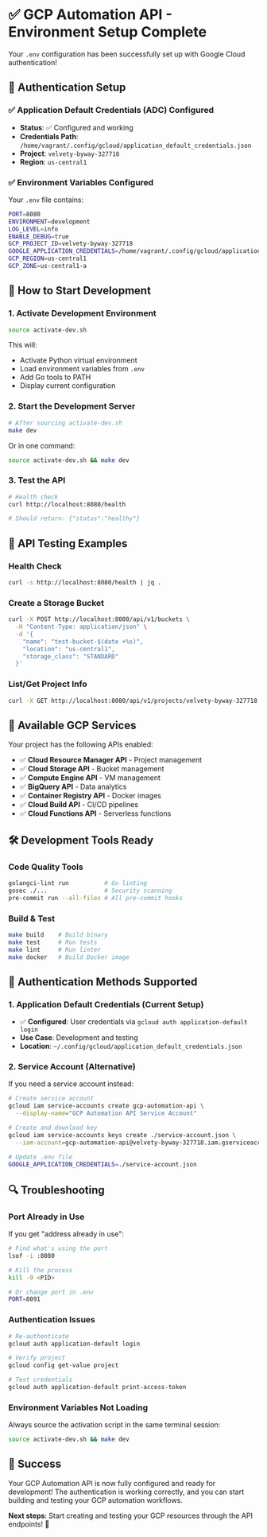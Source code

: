 # ✅ GCP Automation API - Environment Setup Complete

Your `.env` configuration has been successfully set up with Google Cloud authentication!

## 🔐 Authentication Setup

### ✅ Application Default Credentials (ADC) Configured

- **Status**: ✅ Configured and working
- **Credentials Path**: `/home/vagrant/.config/gcloud/application_default_credentials.json`
- **Project**: `velvety-byway-327718`
- **Region**: `us-central1`

### ✅ Environment Variables Configured

Your `.env` file contains:

```bash
PORT=8080
ENVIRONMENT=development
LOG_LEVEL=info
ENABLE_DEBUG=true
GCP_PROJECT_ID=velvety-byway-327718
GOOGLE_APPLICATION_CREDENTIALS=/home/vagrant/.config/gcloud/application_default_credentials.json
GCP_REGION=us-central1
GCP_ZONE=us-central1-a
```

## 🚀 How to Start Development

### 1. **Activate Development Environment**

```bash
source activate-dev.sh
```

This will:

- Activate Python virtual environment
- Load environment variables from `.env`
- Add Go tools to PATH
- Display current configuration

### 2. **Start the Development Server**

```bash
# After sourcing activate-dev.sh
make dev
```

Or in one command:

```bash
source activate-dev.sh && make dev
```

### 3. **Test the API**

```bash
# Health check
curl http://localhost:8080/health

# Should return: {"status":"healthy"}
```

## 🧪 API Testing Examples

### **Health Check**

```bash
curl -s http://localhost:8080/health | jq .
```

### **Create a Storage Bucket**

```bash
curl -X POST http://localhost:8080/api/v1/buckets \
  -H "Content-Type: application/json" \
  -d '{
    "name": "test-bucket-$(date +%s)",
    "location": "us-central1",
    "storage_class": "STANDARD"
  }'
```

### **List/Get Project Info**

```bash
curl -X GET http://localhost:8080/api/v1/projects/velvety-byway-327718
```

## 🔧 Available GCP Services

Your project has the following APIs enabled:

- ✅ **Cloud Resource Manager API** - Project management
- ✅ **Cloud Storage API** - Bucket management
- ✅ **Compute Engine API** - VM management
- ✅ **BigQuery API** - Data analytics
- ✅ **Container Registry API** - Docker images
- ✅ **Cloud Build API** - CI/CD pipelines
- ✅ **Cloud Functions API** - Serverless functions

## 🛠️ Development Tools Ready

### **Code Quality Tools**

```bash
golangci-lint run          # Go linting
gosec ./...                # Security scanning
pre-commit run --all-files # All pre-commit hooks
```

### **Build & Test**

```bash
make build    # Build binary
make test     # Run tests
make lint     # Run linter
make docker   # Build Docker image
```

## 🔑 Authentication Methods Supported

### 1. **Application Default Credentials (Current Setup)**

- ✅ **Configured**: User credentials via `gcloud auth application-default login`
- **Use Case**: Development and testing
- **Location**: `~/.config/gcloud/application_default_credentials.json`

### 2. **Service Account (Alternative)**

If you need a service account instead:

```bash
# Create service account
gcloud iam service-accounts create gcp-automation-api \
  --display-name="GCP Automation API Service Account"

# Create and download key
gcloud iam service-accounts keys create ./service-account.json \
  --iam-account=gcp-automation-api@velvety-byway-327718.iam.gserviceaccount.com

# Update .env file
GOOGLE_APPLICATION_CREDENTIALS=./service-account.json
```

## 🔍 Troubleshooting

### **Port Already in Use**

If you get "address already in use":

```bash
# Find what's using the port
lsof -i :8080

# Kill the process
kill -9 <PID>

# Or change port in .env
PORT=8091
```

### **Authentication Issues**

```bash
# Re-authenticate
gcloud auth application-default login

# Verify project
gcloud config get-value project

# Test credentials
gcloud auth application-default print-access-token
```

### **Environment Variables Not Loading**

Always source the activation script in the same terminal session:

```bash
source activate-dev.sh && make dev
```

## 🎉 Success

Your GCP Automation API is now fully configured and ready for development! The authentication is working correctly, and you can start building and testing your GCP automation workflows.

**Next steps**: Start creating and testing your GCP resources through the API endpoints! 🚀
